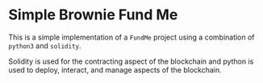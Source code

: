 # Simple Brownie Fund Me


This is a simple implementation of a `FundMe` project using a combination of `python3` and `solidity`.

Solidity is used for the contracting aspect of the blockchain and python is used to deploy, interact, and manage aspects of the blockchain.
